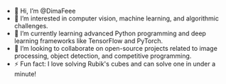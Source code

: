 - 👋 Hi, I’m @DimaFeee
- 👀 I’m interested in computer vision, machine learning, and algorithmic challenges.
- 🌱 I’m currently learning advanced Python programming and deep learning frameworks like TensorFlow and PyTorch.
- 💞️ I’m looking to collaborate on open-source projects related to image processing, object detection, and competitive programming.
- ⚡ Fun fact: I love solving Rubik's cubes and can solve one in under a minute!

<!---
DimaFeee/DimaFeee is a ✨ special ✨ repository because its `README.md` (this file) appears on your GitHub profile.
You can click the Preview link to take a look at your changes.
--->
